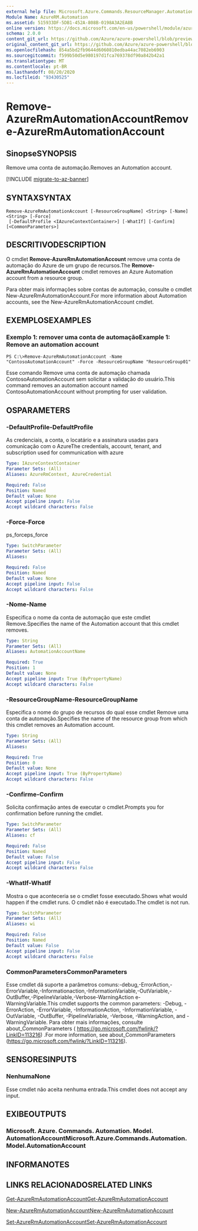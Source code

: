 ```yaml
---
external help file: Microsoft.Azure.Commands.ResourceManager.Automation.dll-Help.xml
Module Name: AzureRM.Automation
ms.assetid: 515933DF-5DB1-452A-808B-0198A3A2EA8B
online version: https://docs.microsoft.com/en-us/powershell/module/azurerm.automation/remove-azurermautomationaccount
schema: 2.0.0
content_git_url: https://github.com/Azure/azure-powershell/blob/preview/src/ResourceManager/Automation/Commands.Automation/help/Remove-AzureRmAutomationAccount.md
original_content_git_url: https://github.com/Azure/azure-powershell/blob/preview/src/ResourceManager/Automation/Commands.Automation/help/Remove-AzureRmAutomationAccount.md
ms.openlocfilehash: 854a5bd2fb9644d6060810edba44ac7082eb6903
ms.sourcegitcommit: f599b50d5e980197d1fca769378df90a842b42a1
ms.translationtype: MT
ms.contentlocale: pt-BR
ms.lasthandoff: 08/20/2020
ms.locfileid: "93430525"
---
```

# <span data-ttu-id="63304-101">Remove-AzureRmAutomationAccount</span><span class="sxs-lookup"><span data-stu-id="63304-101">Remove-AzureRmAutomationAccount</span></span>

## <span data-ttu-id="63304-102">Sinopse</span><span class="sxs-lookup"><span data-stu-id="63304-102">SYNOPSIS</span></span>
<span data-ttu-id="63304-103">Remove uma conta de automação.</span><span class="sxs-lookup"><span data-stu-id="63304-103">Removes an Automation account.</span></span>

[!INCLUDE [migrate-to-az-banner](../../includes/migrate-to-az-banner.md)]

## <span data-ttu-id="63304-104">SYNTAX</span><span class="sxs-lookup"><span data-stu-id="63304-104">SYNTAX</span></span>

```
Remove-AzureRmAutomationAccount [-ResourceGroupName] <String> [-Name] <String> [-Force]
 [-DefaultProfile <IAzureContextContainer>] [-WhatIf] [-Confirm] [<CommonParameters>]
```

## <span data-ttu-id="63304-105">DESCRITIVO</span><span class="sxs-lookup"><span data-stu-id="63304-105">DESCRIPTION</span></span>
<span data-ttu-id="63304-106">O cmdlet **Remove-AzureRmAutomationAccount** remove uma conta de automação do Azure de um grupo de recursos.</span><span class="sxs-lookup"><span data-stu-id="63304-106">The **Remove-AzureRmAutomationAccount** cmdlet removes an Azure Automation account from a resource group.</span></span>

<span data-ttu-id="63304-107">Para obter mais informações sobre contas de automação, consulte o cmdlet New-AzureRmAutomationAccount.</span><span class="sxs-lookup"><span data-stu-id="63304-107">For more information about Automation accounts, see the New-AzureRmAutomationAccount cmdlet.</span></span>

## <span data-ttu-id="63304-108">EXEMPLOS</span><span class="sxs-lookup"><span data-stu-id="63304-108">EXAMPLES</span></span>

### <span data-ttu-id="63304-109">Exemplo 1: remover uma conta de automação</span><span class="sxs-lookup"><span data-stu-id="63304-109">Example 1: Remove an automation account</span></span>
```
PS C:\>Remove-AzureRmAutomationAccount -Name "ContosoAutomationAccount" -Force -ResourceGroupName "ResourceGroup01"
```

<span data-ttu-id="63304-110">Esse comando Remove uma conta de automação chamada ContosoAutomationAccount sem solicitar a validação do usuário.</span><span class="sxs-lookup"><span data-stu-id="63304-110">This command removes an automation account named ContosoAutomationAccount without prompting for user validation.</span></span>

## <span data-ttu-id="63304-111">OS</span><span class="sxs-lookup"><span data-stu-id="63304-111">PARAMETERS</span></span>

### <span data-ttu-id="63304-112">-DefaultProfile</span><span class="sxs-lookup"><span data-stu-id="63304-112">-DefaultProfile</span></span>
<span data-ttu-id="63304-113">As credenciais, a conta, o locatário e a assinatura usadas para comunicação com o Azure</span><span class="sxs-lookup"><span data-stu-id="63304-113">The credentials, account, tenant, and subscription used for communication with azure</span></span>

```yaml
Type: IAzureContextContainer
Parameter Sets: (All)
Aliases: AzureRmContext, AzureCredential

Required: False
Position: Named
Default value: None
Accept pipeline input: False
Accept wildcard characters: False
```

### <span data-ttu-id="63304-114">-Force</span><span class="sxs-lookup"><span data-stu-id="63304-114">-Force</span></span>
<span data-ttu-id="63304-115">ps_force</span><span class="sxs-lookup"><span data-stu-id="63304-115">ps_force</span></span>

```yaml
Type: SwitchParameter
Parameter Sets: (All)
Aliases: 

Required: False
Position: Named
Default value: None
Accept pipeline input: False
Accept wildcard characters: False
```

### <span data-ttu-id="63304-116">-Nome</span><span class="sxs-lookup"><span data-stu-id="63304-116">-Name</span></span>
<span data-ttu-id="63304-117">Especifica o nome da conta de automação que este cmdlet Remove.</span><span class="sxs-lookup"><span data-stu-id="63304-117">Specifies the name of the Automation account that this cmdlet removes.</span></span>

```yaml
Type: String
Parameter Sets: (All)
Aliases: AutomationAccountName

Required: True
Position: 1
Default value: None
Accept pipeline input: True (ByPropertyName)
Accept wildcard characters: False
```

### <span data-ttu-id="63304-118">-ResourceGroupName</span><span class="sxs-lookup"><span data-stu-id="63304-118">-ResourceGroupName</span></span>
<span data-ttu-id="63304-119">Especifica o nome do grupo de recursos do qual esse cmdlet Remove uma conta de automação.</span><span class="sxs-lookup"><span data-stu-id="63304-119">Specifies the name of the resource group from which this cmdlet removes an Automation account.</span></span>

```yaml
Type: String
Parameter Sets: (All)
Aliases: 

Required: True
Position: 0
Default value: None
Accept pipeline input: True (ByPropertyName)
Accept wildcard characters: False
```

### <span data-ttu-id="63304-120">-Confirme</span><span class="sxs-lookup"><span data-stu-id="63304-120">-Confirm</span></span>
<span data-ttu-id="63304-121">Solicita confirmação antes de executar o cmdlet.</span><span class="sxs-lookup"><span data-stu-id="63304-121">Prompts you for confirmation before running the cmdlet.</span></span>

```yaml
Type: SwitchParameter
Parameter Sets: (All)
Aliases: cf

Required: False
Position: Named
Default value: False
Accept pipeline input: False
Accept wildcard characters: False
```

### <span data-ttu-id="63304-122">-WhatIf</span><span class="sxs-lookup"><span data-stu-id="63304-122">-WhatIf</span></span>
<span data-ttu-id="63304-123">Mostra o que aconteceria se o cmdlet fosse executado.</span><span class="sxs-lookup"><span data-stu-id="63304-123">Shows what would happen if the cmdlet runs.</span></span>
<span data-ttu-id="63304-124">O cmdlet não é executado.</span><span class="sxs-lookup"><span data-stu-id="63304-124">The cmdlet is not run.</span></span>

```yaml
Type: SwitchParameter
Parameter Sets: (All)
Aliases: wi

Required: False
Position: Named
Default value: False
Accept pipeline input: False
Accept wildcard characters: False
```

### <span data-ttu-id="63304-125">CommonParameters</span><span class="sxs-lookup"><span data-stu-id="63304-125">CommonParameters</span></span>
<span data-ttu-id="63304-126">Esse cmdlet dá suporte a parâmetros comuns:-debug,-ErrorAction,-ErrorVariable,-Informationaction,-InformationVariable,-OutVariable,-OutBuffer,-PipelineVariable,-Verbose-WarningAction e-WarningVariable.</span><span class="sxs-lookup"><span data-stu-id="63304-126">This cmdlet supports the common parameters: -Debug, -ErrorAction, -ErrorVariable, -InformationAction, -InformationVariable, -OutVariable, -OutBuffer, -PipelineVariable, -Verbose, -WarningAction, and -WarningVariable.</span></span> <span data-ttu-id="63304-127">Para obter mais informações, consulte about_CommonParameters ( https://go.microsoft.com/fwlink/?LinkID=113216) .</span><span class="sxs-lookup"><span data-stu-id="63304-127">For more information, see about_CommonParameters (https://go.microsoft.com/fwlink/?LinkID=113216).</span></span>

## <span data-ttu-id="63304-128">SENSORES</span><span class="sxs-lookup"><span data-stu-id="63304-128">INPUTS</span></span>

### <span data-ttu-id="63304-129">Nenhuma</span><span class="sxs-lookup"><span data-stu-id="63304-129">None</span></span>
<span data-ttu-id="63304-130">Esse cmdlet não aceita nenhuma entrada.</span><span class="sxs-lookup"><span data-stu-id="63304-130">This cmdlet does not accept any input.</span></span>

## <span data-ttu-id="63304-131">EXIBE</span><span class="sxs-lookup"><span data-stu-id="63304-131">OUTPUTS</span></span>

### <span data-ttu-id="63304-132">Microsoft. Azure. Commands. Automation. Model. AutomationAccount</span><span class="sxs-lookup"><span data-stu-id="63304-132">Microsoft.Azure.Commands.Automation.Model.AutomationAccount</span></span>

## <span data-ttu-id="63304-133">INFORMA</span><span class="sxs-lookup"><span data-stu-id="63304-133">NOTES</span></span>

## <span data-ttu-id="63304-134">LINKS RELACIONADOS</span><span class="sxs-lookup"><span data-stu-id="63304-134">RELATED LINKS</span></span>

[<span data-ttu-id="63304-135">Get-AzureRmAutomationAccount</span><span class="sxs-lookup"><span data-stu-id="63304-135">Get-AzureRmAutomationAccount</span></span>](./Get-AzureRmAutomationAccount.md)

[<span data-ttu-id="63304-136">New-AzureRmAutomationAccount</span><span class="sxs-lookup"><span data-stu-id="63304-136">New-AzureRmAutomationAccount</span></span>](./New-AzureRmAutomationAccount.md)

[<span data-ttu-id="63304-137">Set-AzureRmAutomationAccount</span><span class="sxs-lookup"><span data-stu-id="63304-137">Set-AzureRmAutomationAccount</span></span>](./Set-AzureRmAutomationAccount.md)



